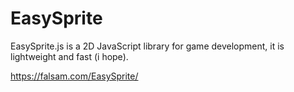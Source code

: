 # EasySprite
EasySprite.js is a 2D JavaScript library for game development, it is lightweight and fast (i hope).

https://falsam.com/EasySprite/
